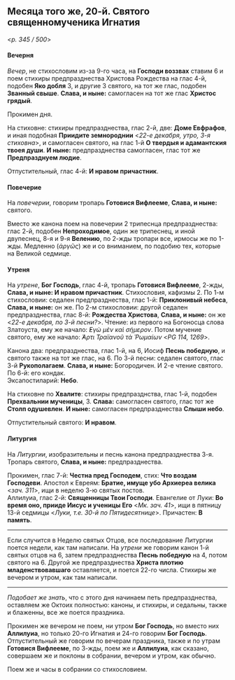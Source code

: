 
## Месяца того же, 20-й. Святого священномученика Игнатия  

<*p. 345 / 500*>

#### Вечерня

*Вечер*, не стихословим из-за 9-го часа, на **Господи воззвах** ставим 6 и поем стихиры предпразднества 
Христова Рождества на глас 4-й, подобен **Яко добля** 3, и другие 3 святого, на тот же глас, подобен 
**Званный свыше**. **Слава, и ныне:** самогласен на тот же глас **Христос грядый**.   

Прокимен дня. 

На стиховне: стихиры предпразднества, глас 2-й, две: **Доме Евфрафов**, и иная подобная 
**Приидите земнороднии** <*22-е декабря, утро, 3-я стиховна*>, и самогласен святого, на глас 1-й 
**О твердыя и адамантския твоея души**. **И ныне:** предпразднества самогласен, глас тот же 
**Предпразднуем людие**.  

Отпустительный, глас 4-й: **И нравом причастник**. 

#### Повечерие

На *повечерии*, говорим тропарь **Готовися Вифлееме**, **Слава, и ныне:** святого. 

Вместо же канона поем на повечерии 2 трипеснца предпразднества: глас 2-й, подобен **Непроходимое**, один 
же трипеснец, и иной двупеснец, 8-я и 9-я **Велению**, по 2-жды тропари все, ирмосы же по 1-жды. 
Медленно (*ἀργῶς*) же и со вниманием, по подобию тех, которые на Великой седмице.      

#### Утреня

На *утрене*, **Бог Господь**, глас 4-й, тропарь **Готовися Вифлееме**, 2-жды, **Слава, и ныне: И нравом 
причастник**. Стихословия, кафизмы 2. 
По 1-м стихословии: седален предпразднества, глас 1-й: **Приклонивый небеса**, **Слава, и ныне:** он же. 
По 2-м стихословии: другой седален предпразднества, глас 8-й: **Рождества Христова**, **Слава, и ныне:** 
он же <*22-е декабря, по 3-й песни?*>. 
Чтение: из первого на Богоносца слова Златоуста, ему же начало: *̓Εγὼ μὲν καὶ σήμερον*. Потом мучение 
святого, ему же начало: *̓́Αρτι Τραϊανοῦ τὰ Ῥωμαίων* <*PG 114, 1269*>.

Канона два: предпразднества, глас 1-й, на 6, Иосиф **Песнь победную**, и святого также на тот же глас, 
на 6. 
По 3-й песни: седален святого, глас 3-й **Рукополагаем**. **Слава, и ныне:** Богородичен. И 2-е чтение 
святого.   
По 6-й: его кондак.   
Эксапостиларий: **Небо**. 

На стиховне по **Хвалите**: стихиры предпразднства, глас 1-й, подобен **Прехвальнии мученицы**, 3. 
**Слава:** самогласен святого, глас тот же **Столп одушевлен**. 
**И ныне:** самогласен предпразднества **Слыши небо**.  

Отпустительный святого: **И нравом**. 

#### Литургия

На *Литургии*, изобразительны и песнь канона предпразднества 3-я. 
Тропарь святого, **Слава, и ныне:** предпразднества. 

Прокимен, глас 7-й: **Честна пред Господем**, стих: **Что воздам Господеви**. 
Апостол к Евреям: **Братие, имуще убо Архиереа велика** <*зач. 311*>, ищи в неделю 3-ю святых постов.  
Аллилуиа, глас 2-й: **Священницы Твои Господи**. 
Евангелие от Луки: **Во время оно, прииде Иисус и ученицы Его** <*Мк. зач. 41*>, ищи в пятницу 
13-й седмицы <*Луки, т.е. 30-й по Пятидесятнице*>. 
Причастен: **В память**. 
 
--- 

Если случится в Неделю святых Отцов, все последование Литургии поется недели, как там написали. 
На *утрени* же говорим канон 1-й святых отцов на 6, затем предпразднества **Песнь победную** на 4, 
потом святого на 6. Другой же предпразднества **Христа плотию младенствовавшаго** оставляется, 
и поется 22-го числа. Стихиры же вечером и утром, как там написали. 

--- 

*Подобает же знать*, что с этого дня начинаем петь предпразднества, оставляем же Октоих полностью: 
каноны, и стихиры, и седальны, также и блаженны, все же поется праздника. 

Прокимен же вечером не поем, ни утром **Бог Господь**, но вместо них **Аллилуиа**, но только 20-го 
Игнатия и 24-го говорим **Бог Господь**. Отпустительный же говорим по вечерам праздника, также и 
по утрам **Готовися Вифлееме**, по 3-жды, поем же и **Аллилуиа**, как сказано, совершаем же и поклоны 
в собрании, вечером и утром, как обычно. 

Поем же и часы в собрании со стихословием. 
